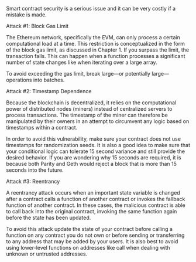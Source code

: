Smart contract security is a serious issue and it can be very costly if a mistake is made.

Attack #1: Block Gas Limit

The Ethereum network, specifically the EVM, can only process a certain computational load at a time. This restriction is conceptualized in the form of the block gas limit, as discussed in Chapter 1. If you surpass the limit, the transaction fails. This can happen when a function processes a significant number of state changes like when iterating over a large array.

To avoid exceeding the gas limit, break large—or potentially large—operations into batches.

Attack #2: Timestamp Dependence

Because the blockchain is decentralized, it relies on the computational power of distributed nodes (miners) instead of centralized servers to process transactions. The timestamp of the miner can therefore be manipulated by their owners in an attempt to circumvent any logic based on timestamps within a contract.

In order to avoid this vulnerability, make sure your contract does not use timestamps for randomization seeds. It is also a good idea to make sure that your conditional logic can tolerate 15 second variance and still provide the desired behavior. If you are wondering why 15 seconds are required, it is because both Parity and Geth would reject a block that is more than 15 seconds into the future.

Attack #3: Reentrancy

A reentrancy attack occurs when an important state variable is changed after a contract calls a function of another contract or invokes the fallback function of another contract. In these cases, the malicious contract is able to call back into the original contract, invoking the same function again before the state has been updated.

To avoid this attack update the state of your contract before calling a function on any contract you do not own or before sending or transferring to any address that may be added by your users. It is also best to avoid using lower-level functions on addresses like call when dealing with unknown or untrusted addresses.